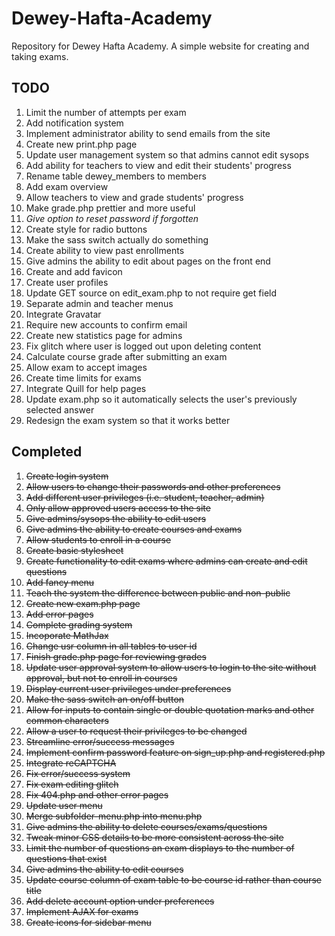 # Dewey-Hafta-Academy
Repository for Dewey Hafta Academy. A simple website for creating and taking exams. 

TODO
----

1. Limit the number of attempts per exam
2. Add notification system
3. Implement administrator ability to send emails from the site
4. Create new print.php page
5. Update user management system so that admins cannot edit sysops
6. Add ability for teachers to view and edit their students' progress
7. Rename table dewey_members to members
8. Add exam overview
9. Allow teachers to view and grade students' progress
10. Make grade.php prettier and more useful
11. _Give option to reset password if forgotten_
12. Create style for radio buttons
13. Make the sass switch actually do something
14. Create ability to view past enrollments
15. Give admins the ability to edit about pages on the front end
16. Create and add favicon
17. Create user profiles
18. Update GET source on edit_exam.php to not require get field
19. Separate admin and teacher menus
20. Integrate Gravatar
21. Require new accounts to confirm email
22. Create new statistics page for admins
23. Fix glitch where user is logged out upon deleting content
24. Calculate course grade after submitting an exam
25. Allow exam to accept images
26. Create time limits for exams
27. Integrate Quill for help pages
28. Update exam.php so it automatically selects the user's previously selected answer
29. Redesign the exam system so that it works better

Completed
----
1. ~~Create login system~~
2. ~~Allow users to change their passwords and other preferences~~
3. ~~Add different user privileges (i.e. student, teacher, admin)~~
4. ~~Only allow approved users access to the site~~
5. ~~Give admins/sysops the ability to edit users~~
6. ~~Give admins the ability to create courses and exams~~
7. ~~Allow students to enroll in a course~~
8. ~~Create basic stylesheet~~
9. ~~Create functionality to edit exams where admins can create and edit questions~~
10. ~~Add fancy menu~~
11. ~~Teach the system the difference between public and non-public~~
12. ~~Create new exam.php page~~
13. ~~Add error pages~~
14. ~~Complete grading system~~
15. ~~Incoporate MathJax~~
16. ~~Change usr column in all tables to user id~~
17. ~~Finish grade.php page for reviewing grades~~
18. ~~Update user approval system to allow users to login to the site without approval, but not to enroll in courses~~
19. ~~Display current user privileges under preferences~~
20. ~~Make the sass switch an on/off button~~
21. ~~Allow for inputs to contain single or double quotation marks and other common characters~~
22. ~~Allow a user to request their privileges to be changed~~
23. ~~Streamline error/success messages~~
24. ~~Implement confirm password feature on sign_up.php and registered.php~~
25. ~~Integrate reCAPTCHA~~
26. ~~Fix error/success system~~
27. ~~Fix exam editing glitch~~
28. ~~Fix 404.php and other error pages~~
29. ~~Update user menu~~
30. ~~Merge subfolder-menu.php into menu.php~~
31. ~~Give admins the ability to delete courses/exams/questions~~
32. ~~Tweak minor CSS details to be more consistent across the site~~
33. ~~Limit the number of questions an exam displays to the number of questions that exist~~
34. ~~Give admins the ability to edit courses~~
35. ~~Update course column of exam table to be course id rather than course title~~
36. ~~Add delete account option under preferences~~
37. ~~Implement AJAX for exams~~
38. ~~Create icons for sidebar menu~~
